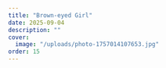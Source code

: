 ```yaml
---
title: "Brown-eyed Girl"
date: 2025-09-04
description: ""
cover:
  image: "/uploads/photo-1757014107653.jpg"
order: 15
---
```


